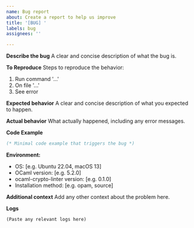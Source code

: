```yaml
---
name: Bug report
about: Create a report to help us improve
title: '[BUG] '
labels: bug
assignees: ''

---
```


**Describe the bug**
A clear and concise description of what the bug is.

**To Reproduce**
Steps to reproduce the behavior:
1. Run command '...'
2. On file '...'
3. See error

**Expected behavior**
A clear and concise description of what you expected to happen.

**Actual behavior**
What actually happened, including any error messages.

**Code Example**
```ocaml
(* Minimal code example that triggers the bug *)
```

**Environment:**
- OS: [e.g. Ubuntu 22.04, macOS 13]
- OCaml version: [e.g. 5.2.0]
- ocaml-crypto-linter version: [e.g. 0.1.0]
- Installation method: [e.g. opam, source]

**Additional context**
Add any other context about the problem here.

**Logs**
```
(Paste any relevant logs here)
```